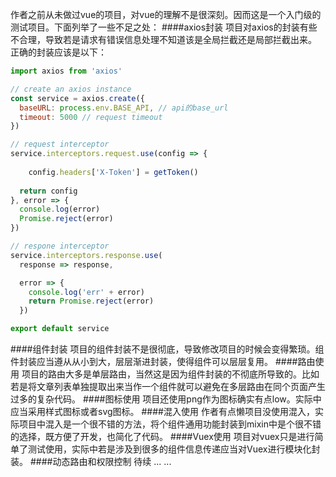 作者之前从未做过vue的项目，对vue的理解不是很深刻。因而这是一个入门级的测试项目。下面列举了一些不足之处：
####axios封装
项目对axios的封装有些不合理，导致若是请求有错误信息处理不知道该是全局拦截还是局部拦截出来。
正确的封装应该是以下：
````js
import axios from 'axios'

// create an axios instance
const service = axios.create({
  baseURL: process.env.BASE_API, // api的base_url
  timeout: 5000 // request timeout
})

// request interceptor
service.interceptors.request.use(config => {
    
    config.headers['X-Token'] = getToken()
  
  return config
}, error => {
  console.log(error) 
  Promise.reject(error)
})

// respone interceptor
service.interceptors.response.use(
  response => response,

  error => {
    console.log('err' + error) 
    return Promise.reject(error)
  })

export default service
````
####组件封装
项目的组件封装不是很彻底，导致修改项目的时候会变得繁琐。组件封装应当遵从从小到大，层层渐进封装，使得组件可以层层复用。
####路由使用
项目的路由大多是单层路由，当然这是因为组件封装的不彻底所导致的。比如若是将文章列表单独提取出来当作一个组件就可以避免在多层路由在同个页面产生过多的复杂代码。
####图标使用
项目还使用png作为图标确实有点low。实际中应当采用样式图标或者svg图标。
####混入使用
作者有点懒项目没使用混入，实际项目中混入是一个很不错的方法，将个组件通用功能封装到mixin中是个很不错的选择，既方便了开发，也简化了代码。
####Vuex使用
项目对vuex只是进行简单了测试使用，实际中若是涉及到很多的组件信息传递应当对Vuex进行模块化封装。
####动态路由和权限控制
待续 ... ...
